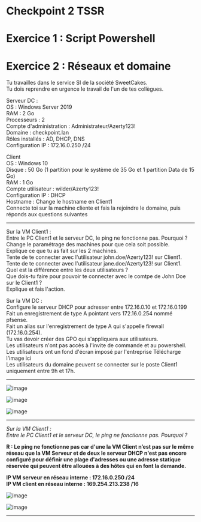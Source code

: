 # Checkpoint 2 TSSR

# Exercice 1 : Script Powershell

# Exercice 2 : Réseaux et domaine

Tu travailles dans le service SI de la société SweetCakes.   
Tu dois reprendre en urgence le travail de l'un de tes collègues.   


Serveur DC :   
OS : Windows Server 2019   
RAM : 2 Go   
Processeurs : 2   
Compte d'administration : Administrateur/Azerty123!   
Domaine : checkpoint.lan  
Rôles installés : AD, DHCP, DNS  
Configuration IP : 172.16.0.250 /24  
  
Client   
OS : Windows 10   
Disque : 50 Go (1 partition pour le système de 35 Go et 1 partition Data de 15 Go)    
RAM : 1 Go   
Compte utilisateur : wilder/Azerty123!   
Configuration IP : DHCP   
Hostname : Change le hostname en Client1   
Connecte toi sur la machine cliente et fais la rejoindre le domaine, puis réponds aux questions suivantes   

____________

Sur la VM Client1 :   
Entre le PC Client1 et le serveur DC, le ping ne fonctionne pas. Pourquoi ?   
Change le paramétrage des machines pour que cela soit possible.   
Explique ce que tu as fait sur les 2 machines.   
Tente de te connecter avec l'utilisateur john.doe/Azerty123! sur Client1.   
Tente de te connecter avec l'utilisateur jane.doe/Azerty123! sur Client1.   
Quel est la différence entre les deux utilisateurs ?   
Que dois-tu faire pour pouvoir te connecter avec le comtpe de John Doe sur le Client1 ?   
Explique et fais l'action.   

Sur la VM DC :   
Configure le serveur DHCP pour adresser entre 172.16.0.10 et 172.16.0.199   
Fait un enregistrement de type A pointant vers 172.16.0.254 nommé pfsense.   
Fait un alias sur l'enregistrement de type A qui s'appelle firewall (172.16.0.254).   
Tu vas devoir créer des GPO qui s'appliquera aux utilisateurs.   
Les utilisateurs n'ont pas accès à l'invite de commande et au powershell.   
Les utilisateurs ont un fond d'écran imposé par l'entreprise Télécharge l'image ici      
Les utilisateurs du domaine peuvent se connecter sur le poste Client1 uniquement entre 9h et 17h.   

______________

![image](https://github.com/techerbeatrice/checkpoint_02_TSSR/assets/138071140/7af02a1c-1500-4be7-9d02-7683d209635a)


![image](https://github.com/techerbeatrice/checkpoint_02_TSSR/assets/138071140/92cb9af1-7827-4695-8a1a-05268403eb4c)

![image](https://github.com/techerbeatrice/checkpoint_02_TSSR/assets/138071140/4b5c889e-3952-46bb-bb89-970e831dff32)

____

_Sur la VM Client1 :_       
_Entre le PC Client1 et le serveur DC, le ping ne fonctionne pas. Pourquoi ?_   

**R : Le ping ne fonctionne pas car d'une la VM Client n’est pas sur le même réseau que la VM Serveur et de deux le serveur DHCP n'est pas encore configuré pour définir une plage d'adresses ou une adresse statique réservée qui peuvent être allouées à des hôtes qui en font la demande.**   
  
**IP VM serveur en réseau interne : 172.16.0.250 /24**  
**IP VM client en réseau interne : 169.254.213.238 /16** 

![image](https://github.com/techerbeatrice/checkpoint_02_TSSR/assets/138071140/eaabf549-79ea-4d58-a11c-bb8cae65c633)

![image](https://github.com/techerbeatrice/checkpoint_02_TSSR/assets/138071140/5810dd2c-7931-4147-9c89-71bf35020f30)


___




    

